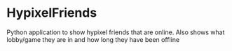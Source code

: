 # HypixelFriends
Python application to show hypixel friends that are online. Also shows what lobby/game they are in and how long they have been offline
